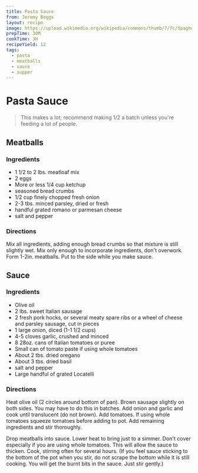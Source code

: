```yaml
---
title: Pasta Sauce
from: Jeremy Boggs
layout: recipe
image: https://upload.wikimedia.org/wikipedia/commons/thumb/7/7c/Spaghetti_and_meatballs_1.jpg/1200px-Spaghetti_and_meatballs_1.jpg
prepTime: 30M
cookTime: 3H
recipeYield: 12
tags:
  - pasta
  - meatballs
  - sauce
  - supper
---
```


# Pasta Sauce

> This makes a lot; recommend making 1/2 a batch unless you're feeding a
> lot of people.


## Meatballs

### Ingredients

-   1 1/2 to 2 lbs. meatloaf mix
-   2 eggs
-   More or less 1/4 cup ketchup
-   seasoned bread crumbs
-   1/2 cup finely chopped fresh onion
-   2-3 tbs. minced parsley, dried or fresh
-   handful grated romano or parmesan cheese
-   salt and pepper

### Directions

Mix all ingredients, adding enough bread crumbs so that mixture is still
slightly wet. Mix only enough to incorporate ingredients, don't
overwork. Form 1-2in. meatballs. Put to the side while you make sauce.

## Sauce

### Ingredients

-   Olive oil
-   2 lbs. sweet Italian sausage
-   2 fresh pork hocks, or several meaty spare ribs or a wheel of cheese
    and parsley sausage, cut in pieces
-   1 large onion, diced (1-1 1/2 cups)
-   4-5 cloves garlic, crushed and minced
-   8 28oz. cans of Italian tomatoes or puree
-   Small can of tomato paste if using whole tomatoes
-   About 2 tbs. dried oregano
-   About 3 tbs. dried basil
-   salt and pepper
-   Large handful of grated Locatelli

### Directions

Heat olive oil (2 circles around bottom of pan). Brown sausage slightly
on both sides. You may have to do this in batches. Add onion and garlic
and cook until translucent (do not brown). Add tomatoes. If using whole
tomatoes squeeze tomatoes before adding to pot. Add remaining
ingredients and stir thoroughly.

Drop meatballs into sauce. Lower heat to bring just to a simmer. Don't
cover especially if you are using whole tomatoes. This will allow the
sauce to thicken. Cook, stirring often for several hours. (If you feel
sauce sticking to the bottom of the pot when you stir, do not scrape the
bottom while it is still cooking. You will get the burnt bits in the
sauce. Just stir gently.)
